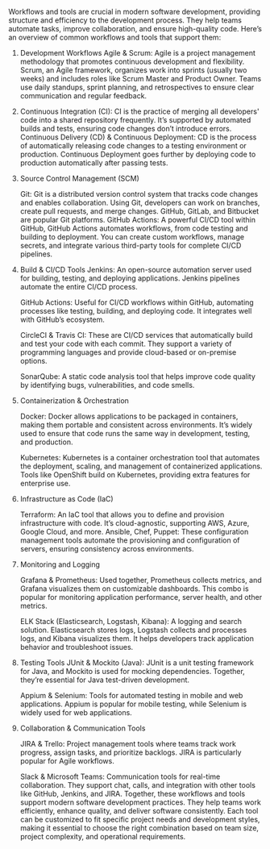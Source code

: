 Workflows and tools are crucial in modern software development, providing structure and efficiency to the development process. They help teams automate tasks, improve collaboration, and ensure high-quality code. Here’s an overview of common workflows and tools that support them:

1. Development Workflows
   Agile & Scrum: Agile is a project management methodology that promotes continuous development and flexibility. Scrum, an Agile framework, organizes work into sprints 
   (usually two weeks) and includes roles like Scrum Master and Product Owner. Teams use daily standups, sprint planning, and retrospectives to ensure clear 
    communication and regular feedback.

2.  Continuous Integration (CI): CI is the practice of merging all developers' code into a shared repository frequently. It’s supported by automated builds and tests, 
    ensuring code changes don’t introduce errors. Continuous Delivery (CD) & Continuous Deployment: CD is the process of automatically releasing code changes to a 
    testing environment or production. Continuous 
    Deployment goes further by deploying code to production automatically after passing tests.

3. Source Control Management (SCM)

    Git: Git is a distributed version control system that tracks code changes and enables collaboration. Using Git, developers can work on branches, create pull 
    requests, and merge changes. GitHub, GitLab, and Bitbucket are popular Git platforms.
    GitHub Actions: A powerful CI/CD tool within GitHub, GitHub Actions automates workflows, from code testing and building to deployment. You can create custom 
    workflows, manage secrets, and integrate various third-party tools for complete CI/CD pipelines.

4. Build & CI/CD Tools
   Jenkins: An open-source automation server used for building, testing, and deploying applications. Jenkins pipelines automate the entire CI/CD process.

   GitHub Actions: Useful for CI/CD workflows within GitHub, automating processes like testing, building, and deploying code. It integrates well with GitHub’s 
   ecosystem.
   
   CircleCI & Travis CI: These are CI/CD services that automatically build and test your code with each commit. They support a variety of programming languages and 
   provide cloud-based or on-premise options.

   SonarQube: A static code analysis tool that helps improve code quality by identifying bugs, vulnerabilities, and code smells.

6. Containerization & Orchestration

   Docker: Docker allows applications to be packaged in containers, making them portable and consistent across environments. It’s widely used to ensure that code runs 
   the same way in development, testing, and production.

   Kubernetes: Kubernetes is a container orchestration tool that automates the deployment, scaling, and management of containerized applications. Tools like OpenShift 
   build on Kubernetes, providing extra features for enterprise use.

7. Infrastructure as Code (IaC)

   Terraform: An IaC tool that allows you to define and provision infrastructure with code. It’s cloud-agnostic, supporting AWS, Azure, Google Cloud, and more.
   Ansible, Chef, Puppet: These configuration management tools automate the provisioning and configuration of servers, ensuring consistency across environments.

8. Monitoring and Logging

   Grafana & Prometheus: Used together, Prometheus collects metrics, and Grafana visualizes them on customizable dashboards. This combo is popular for monitoring 
   application performance, server health, and other metrics.

   ELK Stack (Elasticsearch, Logstash, Kibana): A logging and search solution. Elasticsearch stores logs, Logstash collects and processes logs, and Kibana visualizes 
   them. It helps developers track application behavior and troubleshoot issues.

8. Testing Tools
   JUnit & Mockito (Java): JUnit is a unit testing framework for Java, and Mockito is used for mocking dependencies. Together, they’re essential for Java test-driven 
   development.

   Appium & Selenium: Tools for automated testing in mobile and web applications. Appium is popular for mobile testing, while Selenium is widely used for web 
   applications.

9. Collaboration & Communication Tools

   JIRA & Trello: Project management tools where teams track work progress, assign tasks, and prioritize backlogs. JIRA is particularly popular for Agile workflows.

   Slack & Microsoft Teams: Communication tools for real-time collaboration. They support chat, calls, and integration with other tools like GitHub, Jenkins, and JIRA.
   Together, these workflows and tools support modern software development practices. They help teams work efficiently, enhance quality, and deliver software 
   consistently. Each tool can be customized to fit specific project needs and development styles, making it essential to choose the right combination based on team 
   size, project complexity, and operational requirements.
